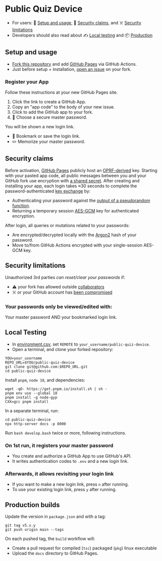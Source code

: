 # Public Quiz Device

- For users: 🏃 [Setup and usage](#setup-and-usage), 🔑 [Security claims](#security-claims), and ☠️ [Security limitations](#security-limitations)
- Developers should also read about ✍️ [Local testing](#local-testing) and 📦 [Production](#production-builds)

## Setup and usage

- [Fork this repository][FORK_THIS] and add [GitHub Pages](../../settings/pages) via GitHub Actions.
- Just before setup + installation, [open an issue](../issues) on your fork.

### Register your App

Follow these instructions at your new GitHub Pages site.

1. Click the link to create a GitHub App.
2. Copy an "app code" to the body of your new issue.
3. Click to add the GitHub app to your fork.
4. 🔑 Choose a secure master password.

You will be shown a new login link.

- 💾 Bookmark or save the login link.
- ✏️  Memorize your master password.

## Security claims

Before activation, [GitHub Pages][HELP_PAGES] publicly host an [OPRF-derived][OPRF] key. Starting with your pasted app code, all public messages between you and your GitHub fork use encryption with [a shared secret][PAKE]. After creating and installing your app, each login takes ≈30 seconds to complete the password-authenticated [key exchange][PAKE] by:

- Authenticating your password against the [output of a pseudorandom function][OPRF].
- Returning a temporary session [AES-GCM][GCM] key for authenticated encryption.

After login, all queries or mutations related to your passwords:

- Are encrypted/decrypted locally with the [Argon2][Argon2] hash of your password.
- Move to/from GitHub Actions encrypted with your single-session AES-GCM key.

## Security limitations

Unauthorized 3rd parties _can reset/clear your passwords_ if:

- ⚠️ your fork has allowed outside [collaborators][HELP_COLLAB]
- ☠️ or your GitHub account has [been compromised][HELP_SECURE]

### Your passwords only be viewed/edited with:

Your master password AND your bookmarked login link.

## Local Testing

- In [environment.csv](./docs/environment.csv), set `REMOTE` to `your_username/public-quiz-device`.
- Open a terminal, and clone your forked repository:

```properties
YOU=your_username
REPO_URL=$YOU/public-quiz-device
git clone git@github.com:$REPO_URL.git
cd public-quiz-device
```

Install `pnpm`, `node 18`, and dependencies:

```properties
wget -qO- https://get.pnpm.io/install.sh | sh -
pnpm env use --global 18
pnpm install -g node-gyp
CXX=gcc pnpm install
```

In a separate terminal, run:

```properties
cd public-quiz-device
npx http-server docs -p 8000
```

Run `bash develop.bash` twice or more, following instructions.

### On 1st run, it registers your master password
  - You create and authorize a GitHub App to use GitHub's API.
  - It writes authentication codes to `.env` and a new login link.

### Afterwards, it allows revisiting your login link
  - If you want to make a new login link, press `n` after running.
  - To use your existing login link, press `y` after running.

## Production builds

Update the version in `package.json` and with a tag:

```properties
git tag v5.x.y
git push origin main --tags
```

On each pushed tag, the `build` workflow will:

- Create a pull request for compiled (`tsc`) packaged (`pkg`) linux executable
- Upload the `docs` directory to GitHub Pages.

[HELP_COLLAB]: https://docs.github.com/en/account-and-profile/setting-up-and-managing-your-personal-account-on-github/managing-access-to-your-personal-repositories/inviting-collaborators-to-a-personal-repository
[HELP_SECURE]: https://docs.github.com/en/authentication/keeping-your-account-and-data-secure
[HELP_PROJECTS]: https://docs.github.com/en/issues/planning-and-tracking-with-projects
[HELP_PAGES]: https://pages.github.com/

[FORK_THIS]: https://github.com/tvquizphd/public-quiz-device/fork
[PAKE]: https://blog.cloudflare.com/opaque-oblivious-passwords/
[OPRF]: https://www.npmjs.com/package/oprf#security-guarantees
[Argon2]: https://github.com/p-h-c/phc-winner-argon2
[GCM]: https://www.aes-gcm.com/
